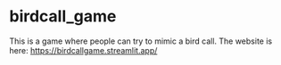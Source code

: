 # birdcall_game
This is a game where people can try to mimic a bird call.
The website is here: https://birdcallgame.streamlit.app/
